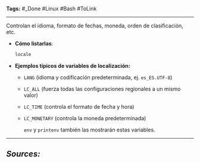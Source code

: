 **Tags:** #_Done 
#Linux #Bash  #ToLink 
- - -
Controlan el idioma, formato de fechas, moneda, orden de clasificación, etc.  

- **Cómo listarlas**:  
  ```bash
  locale
  ```

- **Ejemplos típicos de variables de localización:**
  - `LANG` (idioma y codificación predeterminada, ej. `es_ES.UTF-8`)
  - `LC_ALL` (fuerza todas las configuraciones regionales a un mismo valor)
  - `LC_TIME` (controla el formato de fecha y hora)
  - `LC_MONETARY` (controla la moneda predeterminada)

	`env` y `printenv` también las mostrarán estas variables.
- - - 
## ***Sources:***